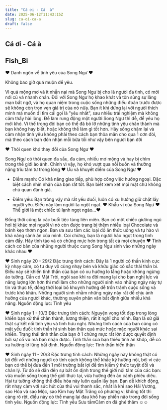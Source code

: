 ```yaml
---
title: "Cá ơi - Cá  à"
date: 2025-06-12T11:43:15Z
slug: ca-oi-ca-a
draft: false
---
```


## Cá ơi - Cá  à

## Fish_Bi

♥ Danh ngôn về tình yêu của Song Ngư ♥ 

 Không bao giờ quá muộn để yêu.

 Vì quá mộng mơ và ít nhẫn nại mà Song Ngư bị cho là người đa tình, có mới nới cũ và nhanh chán. Đối với Song Ngư họ khao khát và tôn sùng sự lãng mạn bất ngờ, và họ quan niệm trong cuộc sống những điều đoán trước được sẽ không còn trọn vẹn giá trị của nó nữa. Bạn ít khi dừng lại với người thích mình mà muốn đi tìm cái gọi là "yêu nhất", sau nhiều trải nghiệm mà không cảm thấy hài lòng. Để làm rung động một người Song Ngư thì dễ, để yêu họ mới khó. Vì thế trong đời bạn có thể đã bỏ lỡ những tình yêu chân thành mà bạn không hay biết, hoặc không thể làm gì tốt hơn. Hãy sống chậm lại và cảm nhận tình yêu không phải theo cách bạn thỏa mãn cho qua 1 cơn đói, mà theo cách bạn đón nhận mỗi bữa tối như vậy bên người bạn đời

  ♥ Thói quen khó thay đổi của Song Ngư ♥

Song Ngư có thói quen đa sầu, đa cảm, nhiều mơ mộng và hay bị chìm trong thế giới ảo ảnh. Chính vì vậy, họ khó vượt qua nỗi buồn và thường nặng trĩu tâm tư trong lòng
♥ Ưu và khuyết điểm của Song Ngư ♥

- Điểm mạnh: Có khả năng giao tiếp, phù hợp công việc hướng ngoại. Đặc biệt cách nhìn nhận của bạn rất tốt. Bạn biết xem xét mọi mặt chứ không chủ quan đánh giá.

- Điểm yếu: Bạn trông vậy mà rất yếu đuối, luôn có xu hướng giữ chặt lấy người yêu. Điều này làm người ta ngột ngạt.
♥ Khẩu vị của Song Ngư ♥
Thế giới là một chiếc tủ lạnh ngọt ngào…♥



Đồng thời cũng là các buổi tiệc tùng liên miên. Bạn có một chiếc giường ngủ hơi bị khác mọi người vì nó còn được trang bị thêm nhiều loại Chocolate và bánh kẹo thơm ngon. Bạn ưa sưu tầm các loại đồ ăn thức uống và tự hào vì khả năng sành ăn của mình. Coi chừng, bạn là người hảo ngọt trong tình cảm đấy. Hãy tỉnh táo và có chừng mực hơn trong tất cả mọi chuyện
♥ Tính cách cơ bản của những người thuộc cung Song Ngư sinh vào những ngày khác nhau ♥


♥ Sinh ngày 20 - 29/2
Đặc trưng tính cách: Đây là 1 người có thần kinh cực kỳ nhạy cảm, có tư duy vô cùng nhạy bén và khứu giác có sắc thái thần bí. Điều này sẽ khiến tinh thần của bạn có xu hướng lo lắng hoặc không ngừng ảo tưởng. Cần có Mặt Trời, ngôi sao khi ra đời mang lại cho bạn nghị lực và năng lượng lớn hơn thì mới làm cho những người sinh vào những ngày này tự tin và thực tế, đồng thời loại bỏ khuynh hướng dễ trốn tránh cuộc sống và trước khó khăn. Những người sinh nhằm những ngày này rất dễ chịu ảnh hưởng của người khác, thường xuyên phân vân bất định giữa nhiều khả năng.
Nguồn động lực: Tình yêu



♥ Sinh ngày 1 - 10/3
Đặc trưng tính cách: Nguyện vọng tốt đẹp trong lòng khiến bạn xử thế chân thành, lương thiện, rất ít nghĩ cho mình. Bạn là sứ giả thật sự kết nối tình yêu và tình hưu nghị. Nhưng tính cách của bạn cũng có mặt yếu đuối: tinh thần hi sinh bản thân quá mức hoặc mặc người khác sai khiến. Trạng thái tinh thần của bạn ở 1 chừng mực rất lớn được quyết định bởi sự cổ vũ mà bạn nhận được. Tinh thần của bạn thiếu tính ăn khớp, dễ có xu hướng lơ lửng bất định.
Nguồn động lực: Tinh thần hiến thân


♥ Sinh ngày 11 - 20/3
Đặc trưng tính cách: Những ngày này không thật có lợi đối với những người có tính cách không thể khắc kỷ hướng nội, bởi vì các bạn có thể bị đưa đến 1 môi trường bất lợi để tìm kiếm ý thức tuyệt đối và chân lý. Từ đó sẽ dẫn đến sự bất ổn định trong thế giới nội tâm của các bạn: vừa muốn sống trong thế giới thực tại, vừa hướng đến ảo cảnh phiêu diêu. Hai tư tưởng không thể điều hòa này luôn quấn lấy bạn. Bạn dễ khích động, rất nhạy cảm với sức hút của thú vui thanh sắc, nhất là khi sao Hải Vương, sao Hỏa và sao Mộc, sao Kim hay Mặt Trăng có phương vị không tốt thì càng rõ rệt, điều này có thể mang lại đau khổ hay phiền não trong đời sống tình yêu.
Nguồn động lực: Tình yêu
    Sưu tầm​Cảm ơn đã ghé thăm ☺☺​